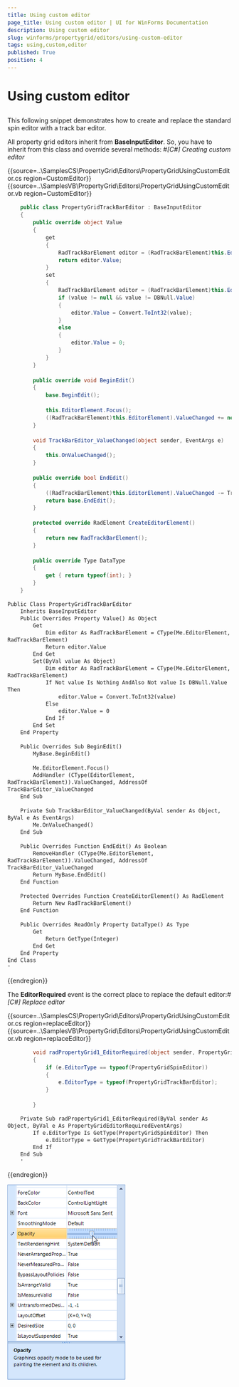 ```yaml
---
title: Using custom editor
page_title: Using custom editor | UI for WinForms Documentation
description: Using custom editor
slug: winforms/propertygrid/editors/using-custom-editor
tags: using,custom,editor
published: True
position: 4
---
```


# Using custom editor



## 

This following snippet demonstrates how to create and replace the standard spin editor with a track bar editor.
        

All property grid editors inherit from __BaseInputEditor__. So, you have to inherit from
        	this class and override several methods:
        #_[C#] Creating custom editor_

	



{{source=..\SamplesCS\PropertyGrid\Editors\PropertyGridUsingCustomEditor.cs region=CustomEditor}} 
{{source=..\SamplesVB\PropertyGrid\Editors\PropertyGridUsingCustomEditor.vb region=CustomEditor}} 

````C#
    public class PropertyGridTrackBarEditor : BaseInputEditor
    {
        public override object Value
        {
            get
            {
                RadTrackBarElement editor = (RadTrackBarElement)this.EditorElement;
                return editor.Value;
            }
            set
            {
                RadTrackBarElement editor = (RadTrackBarElement)this.EditorElement;
                if (value != null && value != DBNull.Value)
                {
                    editor.Value = Convert.ToInt32(value);
                }
                else
                {
                    editor.Value = 0;
                }
            }
        }

        public override void BeginEdit()
        {
            base.BeginEdit();

            this.EditorElement.Focus();
            ((RadTrackBarElement)this.EditorElement).ValueChanged += new EventHandler(TrackBarEditor_ValueChanged);
        }

        void TrackBarEditor_ValueChanged(object sender, EventArgs e)
        {
            this.OnValueChanged();
        }

        public override bool EndEdit()
        {
            ((RadTrackBarElement)this.EditorElement).ValueChanged -= TrackBarEditor_ValueChanged;
            return base.EndEdit();
        }

        protected override RadElement CreateEditorElement()
        {
            return new RadTrackBarElement();
        }

        public override Type DataType
        {
            get { return typeof(int); }
        }
    }
````
````VB.NET
Public Class PropertyGridTrackBarEditor
    Inherits BaseInputEditor
    Public Overrides Property Value() As Object
        Get
            Dim editor As RadTrackBarElement = CType(Me.EditorElement, RadTrackBarElement)
            Return editor.Value
        End Get
        Set(ByVal value As Object)
            Dim editor As RadTrackBarElement = CType(Me.EditorElement, RadTrackBarElement)
            If Not value Is Nothing AndAlso Not value Is DBNull.Value Then
                editor.Value = Convert.ToInt32(value)
            Else
                editor.Value = 0
            End If
        End Set
    End Property

    Public Overrides Sub BeginEdit()
        MyBase.BeginEdit()

        Me.EditorElement.Focus()
        AddHandler (CType(EditorElement, RadTrackBarElement)).ValueChanged, AddressOf TrackBarEditor_ValueChanged
    End Sub

    Private Sub TrackBarEditor_ValueChanged(ByVal sender As Object, ByVal e As EventArgs)
        Me.OnValueChanged()
    End Sub

    Public Overrides Function EndEdit() As Boolean
        RemoveHandler (CType(Me.EditorElement, RadTrackBarElement)).ValueChanged, AddressOf TrackBarEditor_ValueChanged
        Return MyBase.EndEdit()
    End Function

    Protected Overrides Function CreateEditorElement() As RadElement
        Return New RadTrackBarElement()
    End Function

    Public Overrides ReadOnly Property DataType() As Type
        Get
            Return GetType(Integer)
        End Get
    End Property
End Class
'
````

{{endregion}} 




The __EditorRequired__ event is the correct place to replace the default editor:#_[C#] Replace editor_

	



{{source=..\SamplesCS\PropertyGrid\Editors\PropertyGridUsingCustomEditor.cs region=replaceEditor}} 
{{source=..\SamplesVB\PropertyGrid\Editors\PropertyGridUsingCustomEditor.vb region=replaceEditor}} 

````C#
        void radPropertyGrid1_EditorRequired(object sender, PropertyGridEditorRequiredEventArgs e)
        {
            if (e.EditorType == typeof(PropertyGridSpinEditor))
            {
                e.EditorType = typeof(PropertyGridTrackBarEditor);
            }

        }
````
````VB.NET
    Private Sub radPropertyGrid1_EditorRequired(ByVal sender As Object, ByVal e As PropertyGridEditorRequiredEventArgs)
        If e.EditorType Is GetType(PropertyGridSpinEditor) Then
            e.EditorType = GetType(PropertyGridTrackBarEditor)
        End If
    End Sub
    '
````

{{endregion}} 


![propertygrid-editors-using-custom-editor](images/propertygrid-editors-using-custom-editor.png)
